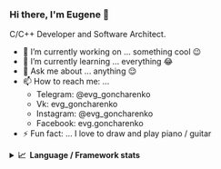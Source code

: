 ### Hi there, I'm Eugene 👋

C/C++ Developer and Software Architect.

- 🔭 I’m currently working on ... something cool 😉
- 🌱 I’m currently learning ... everything 😂
- 💬 Ask me about ... anything 😌
- 📫 How to reach me: ...
  - Telegram: @evg_goncharenko
  - Vk: evg_goncharenko
  - Instagram: @evg_goncharenko
  - Facebook: evg.goncharenko
- ⚡ Fun fact: ... I love to draw and play piano / guitar

<details>
  <summary><b>📈&nbsp;&nbsp;Language&nbsp;/&nbsp;Framework stats</b></summary>
  <br/>
  <a href='https://profile.codersrank.io/user/evg-goncharenko/'>
  <img src='https://cr-skills-chart-widget.azurewebsites.net/api/api?username=evg-goncharenko&skills=Vue,C%2B%2B,C%23,SCSS,angular,batchfile,c,C%23,coffeescript,dart,go,html,json,java,javascript,less,mysql,php,pandas,perl,python,reactjs,scss,shell,svelte,swift,typescript,flutter,Jupyter%20Notebook,&show-other-skills=true,vueSvelte&width=820'>
  </a>

</details>
